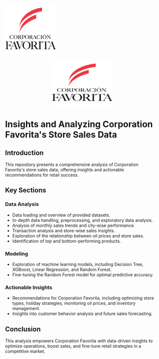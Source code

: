 ![Corporation Favorita](image.png)

<p align="center">
  <img width="200" height="150" src="image.png">
</p>

# Insights and Analyzing Corporation Favorita's Store Sales Data

## Introduction
This repository presents a comprehensive analysis of Corporation Favorita's store sales data, offering insights and actionable recommendations for retail success.

## Key Sections

### Data Analysis
- Data loading and overview of provided datasets.
- In-depth data handling, preprocessing, and exploratory data analysis.
- Analysis of monthly sales trends and city-wise performance.
- Transaction analysis and store-wise sales insights.
- Exploration of the relationship between oil prices and store sales.
- Identification of top and bottom-performing products.

### Modeling
- Exploration of machine learning models, including Decision Tree, XGBoost, Linear Regression, and Random Forest.
- Fine-tuning the Random Forest model for optimal predictive accuracy.

### Actionable Insights
- Recommendations for Corporation Favorita, including optimizing store types, holiday strategies, monitoring oil prices, and inventory management.
- Insights into customer behavior analysis and future sales forecasting.

## Conclusion
This analysis empowers Corporation Favorita with data-driven insights to optimize operations, boost sales, and fine-tune retail strategies in a competitive market.

